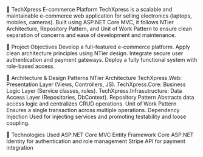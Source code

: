 🛒 TechXpress E-commerce Platform
TechXpress is a scalable and maintainable e-commerce web application for selling electronics (laptops, mobiles, cameras). Built using ASP.NET Core MVC, it follows NTier Architecture, Repository Pattern, and Unit of Work Pattern to ensure clean separation of concerns and ease of development and maintenance.

🎯 Project Objectives
Develop a full-featured e-commerce platform.
Apply clean architecture principles using NTier design.
Integrate secure user authentication and payment gateways.
Deploy a fully functional system with role-based access.

🧱 Architecture & Design Patterns
NTier Architecture
TechXpress.Web: Presentation Layer (Views, Controllers, JS).
TechXpress.Core: Business Logic Layer (Service classes, rules).
TechXpress.Infrasutructure: Data Access Layer (Repositories, DbContext).
Repository Pattern
Abstracts data access logic and centralizes CRUD operations.
Unit of Work Pattern
Ensures a single transaction across multiple operations.
Dependency Injection
Used for injecting services and promoting testability and loose coupling.

🔧 Technologies Used
ASP.NET Core MVC
Entity Framework Core
ASP.NET Identity for authentication and role management
Stripe API for payment integration


